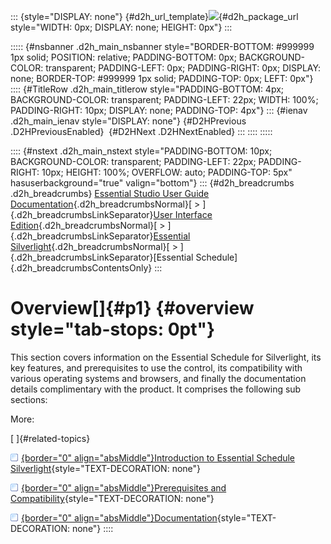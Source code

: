 ::: {style="DISPLAY: none"}
[](ms-xhelp:///?Id=d2h_url_template){#d2h_url_template}![](!package_url!){#d2h_package_url style="WIDTH: 0px; DISPLAY: none; HEIGHT: 0px"}
:::

::::: {#nsbanner .d2h_main_nsbanner style="BORDER-BOTTOM: #999999 1px solid; POSITION: relative; PADDING-BOTTOM: 0px; BACKGROUND-COLOR: transparent; PADDING-LEFT: 0px; PADDING-RIGHT: 0px; DISPLAY: none; BORDER-TOP: #999999 1px solid; PADDING-TOP: 0px; LEFT: 0px"}
:::: {#TitleRow .d2h_main_titlerow style="PADDING-BOTTOM: 4px; BACKGROUND-COLOR: transparent; PADDING-LEFT: 22px; WIDTH: 100%; PADDING-RIGHT: 10px; DISPLAY: none; PADDING-TOP: 4px"}
::: {#ienav .d2h_main_ienav style="DISPLAY: none"}
[](ms-xhelp:///?Id=d08223e0-dac5-440d-9744-f1c568025042){#D2HPrevious .D2HPreviousEnabled}  [](ms-xhelp:///?Id=77939d62-a261-49e1-8282-592b72ef418f){#D2HNext .D2HNextEnabled}
:::
::::
:::::

:::: {#nstext .d2h_main_nstext style="PADDING-BOTTOM: 10px; BACKGROUND-COLOR: transparent; PADDING-LEFT: 22px; PADDING-RIGHT: 10px; HEIGHT: 100%; OVERFLOW: auto; PADDING-TOP: 5px" hasuserbackground="true" valign="bottom"}
::: {#d2h_breadcrumbs .d2h_breadcrumbs}
[Essential Studio User Guide Documentation](ms-xhelp:///?Id=12457748-09e3-4d74-a240-8e049cedf030){.d2h_breadcrumbsNormal}[ \> ]{.d2h_breadcrumbsLinkSeparator}[User Interface Edition](ms-xhelp:///?Id=c29296b7-531c-413b-a0ec-488ca1f7f669){.d2h_breadcrumbsNormal}[ \> ]{.d2h_breadcrumbsLinkSeparator}[Essential Silverlight](ms-xhelp:///?Id=66221bd1-ba2e-43c2-94a7-618f50e01d24){.d2h_breadcrumbsNormal}[ \> ]{.d2h_breadcrumbsLinkSeparator}[Essential Schedule]{.d2h_breadcrumbsContentsOnly}
:::

# Overview[]{#p1} {#overview style="tab-stops: 0pt"}

This section covers information on the Essential Schedule for Silverlight, its key features, and prerequisites to use the control, its compatibility with various operating systems and browsers, and finally the documentation details complimentary with the product. It comprises the following sub sections:

More:

[ ]{#related-topics}

[![](button.gif){border="0" align="absMiddle"}Introduction to Essential Schedule Silverlight](ms-xhelp:///?Id=77939d62-a261-49e1-8282-592b72ef418f){style="TEXT-DECORATION: none"}

[![](button.gif){border="0" align="absMiddle"}Prerequisites and Compatibility](ms-xhelp:///?Id=963229e2-2fdf-48c1-bf83-39c947204a9b){style="TEXT-DECORATION: none"}

[![](button.gif){border="0" align="absMiddle"}Documentation](ms-xhelp:///?Id=4c2c4a51-74c8-47c4-809d-cf89ba4e21d3){style="TEXT-DECORATION: none"}
::::
